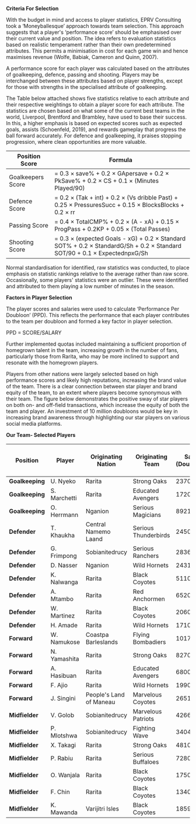 **Criteria For Selection**

With the budget in mind and access to player statistics, EPRV Consulting took a ‘Moneyballesque’ approach towards team selection. This approach suggests that a player's ‘performance score’ should be emphasised over their current value and position. The idea refers to evaluation statistics based on realistic temperament rather than their own predetermined attributes. This permits a minimisation in cost for each game win and hence maximises revenue (Wolfe, Babiak, Cameron and Quinn, 2007). 

A performance score for each player was calculated based on the attributes of goalkeeping, defence, passing and shooting. Players may be interchanged between these attributes based on player strengths, except for those with strengths in the specialised attribute of goalkeeping.

The Table below attached shows five statistics relative to each attribute and their respective weightings to obtain a player score for each attribute. The statistics are chosen based on what some of the current best teams in the world, Liverpool, Brentford and Brambley, have used to base their success. In this, a higher emphasis is based on expected scores such as expected goals, assists (Schoenfeld, 2019), and rewards gameplay that progress the ball forward accurately. For defence and goalkeeping, it praises stopping progression, where clean opportunities are more valuable. 

| Position Score      |   Formula                                                                                     |            
| --------------      |   --------------------------------------------------------------------------------------------|
| Goalkeepers Score | =  0.3 × save% + 0.2 × GApersave + 0.2 × PkSave% + 0.2 × CS + 0.1 × (Minutes Played/90) |
|Defence Score | = 0.2 × (Tak + int) + 0.2 × (Vs dribble Past) + 0.25 × PressuresSucc + 0.15 × BlocksBlocks + 0.2 × rr|
|Passing Score | = 0.4 × TotalCMP% + 0.2 × (A - xA) + 0.15 × ProgPass + 0.2KP + 0.05 × (Total Passes) | 
|Shooting Score | = 0.3 × (expected Goals - xG) + 0.2 × Standard SOT% + 0.2 × StandardG/Sh + 0.2 × Standard SOT/90 + 0.1 × ExpectednpxG/Sh|


Normal standardisation for identified, raw statistics was conducted, to place emphasis on statistic rankings relative to the average rather than raw score. Occasionally, some players' statistics were an outlier. These were identified and attributed to them playing a low number of minutes in the season. 


**Factors in Player Selection**

The player scores and salaries were used to calculate ‘Performance Per Doubloon’ (PPD). This reflects the performance that each player contributes to the team per doubloon and formed a key factor in player selection. 

PPD = SCORE/SALARY

Further implemented quotas included maintaining a sufficient proportion of homegrown talent in the team, increasing growth in the number of fans, particularly those from Rarita, who may be more inclined to support and resonate with the homegrown players. 

Players from other nations were largely selected based on high performance scores and likely high reputations, increasing the brand value of the team. There is a clear connection between star player and brand equity of the team, to an extent where players become synonymous with their team. The figure below demonstrates the positive sway of star players on both on- and off-field transactions, which increase the equity of both the team and player. An investment of 10 million doubloons would be key in increasing brand awareness through highlighting our star players on various social media platforms. 


**Our Team- Selected Players**

|Position|Player|Originating Nation|Originating Team|Salary (Doubloons)|PPD (Player Performance per million Doubloons)|
|--------|------|------------------|----------------|------------------|----------------------------------------------|
|<b>Goalkeeping</b>|U. Nyeko|Rarita|Strong Oaks|2370000|0.526900184|
|<b>Goalkeeping</b>|S. Marchetti|Rarita|Educated Avengers|1720000|0.202344232|
|<b>Goalkeeping</b>|O. Herrmann|Nganion|Serious Magicians|8921000|0.093147118|
|<b>Defender</b>|T. Khaukha|Central Namemo Laand|Serious Thunderbirds|24508000|0.228289722|
|<b>Defender</b>|G. Frimpong|Sobianitedrucy|Serious Ranchers|28369000|0.169191483|
|<b>Defender</b>|D. Nasser|Nganion|Wild Hornets|2431000|1.564616556|
|<b>Defender</b>|K. Nalwanga|Rarita|Black Coyotes|5110000|0.272919981|
|<b>Defender</b>|A. Mtambo|Rarita|Red Anchormen|6520000|0.129377489|
|<b>Defender</b>|W. Martinez|Rarita|Black Coyotes|2060000|0.307364286|
|<b>Defender</b>|H. Amade|Rarita|Wild Hornets|1710000|0.282127505|
|<b>Forward</b>|W. Namukose|Coastpa Barleslands|Flying Bombadiers|10175000|0.297421703|
|<b>Forward</b>|N. Yamashita|Rarita|Strong Oaks|8270000|0.187694591|
|<b>Forward</b>|A. Hasibuan|Rarita|Educated Avengers|680000|0.440014673|
|<b>Forward</b>|F. Ajio|Rarita|Wild Hornets|1990000|0.367779132|
|<b>Forward</b>|J. Singini|People's Land of Maneau|Marvelous Coyotes|2651000|0.417214083|
|<b>Midfielder</b>|V. Golob|Sobianitedrucy|Marvelous Patriots|42669000|0.138144879|
|<b>Midfielder</b>|P. Mlotshwa|Sobianitedrucy|Fighting Wave|34045000|0.124890539|
|<b>Midfielder</b>|X. Takagi|Rarita|Strong Oaks|4810000|0.856207944|
|<b>Midfielder</b>|P. Rabiu|Rarita|Serious Buffaloes|7280000|0.424678971|
|<b>Midfielder</b>|O. Wanjala|Rarita|Black Coyotes|1750000|1.647618475|
|<b>Midfielder</b>|F. Chin|Rarita|Black Coyotes|1340000|1.479212965|
|<b>Midfielder</b>|K. Mawanda|Varijitri Isles|Black Coyotes|1859000|2.459204192|
